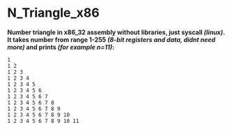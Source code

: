 # N_Triangle_x86
**Number triangle in x86_32 assembly without libraries, just syscall _(linux)_.
It takes number from range 1-255 _(8-bit registers and data, didnt need more)_ and prints _(for example n=11)_:**  
```
1
1 2
1 2 3
1 2 3 4
1 2 3 4 5
1 2 3 4 5 6
1 2 3 4 5 6 7
1 2 3 4 5 6 7 8
1 2 3 4 5 6 7 8 9
1 2 3 4 5 6 7 8 9 10
1 2 3 4 5 6 7 8 9 10 11
```
